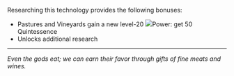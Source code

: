 Researching this technology provides the following bonuses:
* Pastures and Vineyards gain a new level-20 ![](/assets/lightning.svg)Power: get 50 Quintessence
* Unlocks additional research

---

_Even the gods eat; we can earn their favor through gifts of fine meats and wines._
